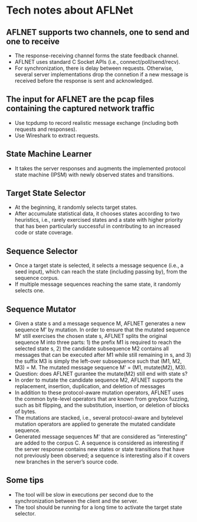 # Tech notes about AFLNet

## AFLNET supports two channels, one to send and one to receive

+ The response-receiving channel forms the state feedback channel.
+ AFLNET uses standard C Socket APIs (i.e., connect/poll/send/recv).
+ For synchronization, there is delay between requests. Otherwise, several
server implementations drop the connetion if a new message is received before
the response is sent and acknowledged.

## The input for AFLNET are the pcap files containing the captured network traffic

+ Use tcpdump to record realistic message exchange (including both requests and responses).
+ Use Wireshark to extract requests.

## State Machine Learner

+ It takes the server responses and augments the implemented protocol state
machine (IPSM) with newly observed states and transitions.

## Target State Selector

+ At the beginning, it randomly selects target states.
+ After accumulate statistical data, it chooses states according to two
heuristics, i.e., rarely exercised states and a state with higher priority that
has been particularly successful in contributing to an increased code or state
coverage.

## Sequence Selector

+ Once a target state is selected, it selects a message sequence (i.e., a seed
input), which can reach the state (including passing by), from the sequence corpus.
+ If multiple message sequences reaching the same state, it randomly selects one.

## Sequence Mutator

+ Given a state s and a message sequence M, AFLNET generates a new sequence M'
by mutation. In order to ensure that the mutated sequence M' still exercises the
chosen state s, AFLNET splits the original sequence M into three parts: 1) the
prefix M1 is required to reach the selected state s, 2) the candidate
subsequence M2 contains all messages that can be executed after M1 while still
remaining in s, and 3) the suffix M3 is simply the left-over subsequence such
that (M1, M2, M3) = M. The mutated message sequence M' = (M1, mutate(M2), M3).
+ Question: does AFLNET gurantee the mutate(M2) still end with state s?
+ In order to mutate the candidate sequence M2, AFLNET supports the replacement,
insertion, duplication, and deletion of messages
+ In addition to these protocol-aware mutation operators, AFLNET uses the
common byte-level operators that are known from greybox fuzzing, such as bit
flipping, and the substitution, insertion, or deletion of blocks of bytes.
+ The mutations are stacked, i.e., several protocol-aware and bytelevel mutation
operators are applied to generate the mutated candidate sequence.
+ Generated message sequences M' that are considered as “interesting” are added
to the corpus C. A sequence is considered as interesting if the server response
contains new states or state transitions that have not previously been observed;
a sequence is interesting also if it covers new branches in the server’s source
code.



## Some tips

+ The tool will be slow in executions per second due to the synchronization
between the client and the server.
+ The tool should be running for a long time to activate the target state
selector.